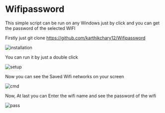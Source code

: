 # Wifipassword
This simple script can be run on any Windows just by click and you can get the password of the selected WIFI

Firstly just git clone https://github.com/karthikchary12/Wifipassword

![installation](https://user-images.githubusercontent.com/63688597/175758739-6e9a4dfd-119d-42ce-b1d2-577f129131e9.png)

You can run it by just a double click 

![setup](https://user-images.githubusercontent.com/63688597/175758773-5693c0b7-8fbb-4fbd-a9c3-174f19c83ef9.png)

Now you can see the Saved Wifi networks on your screen

![cmd](https://user-images.githubusercontent.com/63688597/175759083-cbb6609d-4176-4c7d-9d19-fc887de80aa0.png)

Now, At last you can Enter the wifi name and see the password of the wifi

![pass](https://user-images.githubusercontent.com/63688597/175759117-5d7a549f-9977-4479-a8a9-9054a0c0f0bb.png)
